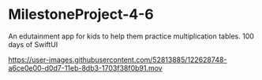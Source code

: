 
# MilestoneProject-4-6
 An edutainment app for kids to help them practice multiplication tables.
 100 days of SwiftUI
 
 https://user-images.githubusercontent.com/52813885/122628748-a6ce0e00-d0d7-11eb-8db3-1703f38f0b91.mov
